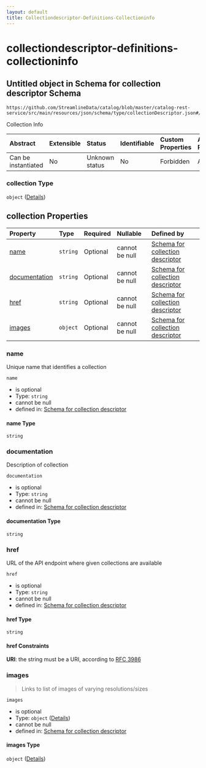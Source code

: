 ```yaml
---
layout: default
title: Collectiondescriptor-Definitions-Collectioninfo
---
```


# collectiondescriptor-definitions-collectioninfo

## Untitled object in Schema for collection descriptor Schema

```text
https://github.com/StreamlineData/catalog/blob/master/catalog-rest-service/src/main/resources/json/schema/type/collectionDescriptor.json#/properties/collection
```

Collection Info

| Abstract | Extensible | Status | Identifiable | Custom Properties | Additional Properties | Access Restrictions | Defined In |
| :--- | :--- | :--- | :--- | :--- | :--- | :--- | :--- |
| Can be instantiated | No | Unknown status | No | Forbidden | Allowed | none | [collectionDescriptor.json\*](collectiondescriptor.md) |

### collection Type

`object` \([Details](collectiondescriptor-definitions-collectioninfo.md)\)

## collection Properties

| Property | Type | Required | Nullable | Defined by |
| :--- | :--- | :--- | :--- | :--- |
| [name](collectiondescriptor-definitions-collectioninfo.md#name) | `string` | Optional | cannot be null | [Schema for collection descriptor](collectiondescriptor-definitions-collectioninfo-properties-name.md) |
| [documentation](collectiondescriptor-definitions-collectioninfo.md#documentation) | `string` | Optional | cannot be null | [Schema for collection descriptor](collectiondescriptor-definitions-collectioninfo-properties-documentation.md) |
| [href](collectiondescriptor-definitions-collectioninfo.md#href) | `string` | Optional | cannot be null | [Schema for collection descriptor](collectiondescriptor-definitions-collectioninfo-properties-href.md) |
| [images](collectiondescriptor-definitions-collectioninfo.md#images) | `object` | Optional | cannot be null | [Schema for collection descriptor](../common/common-definitions-imagelist.md) |

### name

Unique name that identifies a collection

`name`

* is optional
* Type: `string`
* cannot be null
* defined in: [Schema for collection descriptor](collectiondescriptor-definitions-collectioninfo-properties-name.md)

#### name Type

`string`

### documentation

Description of collection

`documentation`

* is optional
* Type: `string`
* cannot be null
* defined in: [Schema for collection descriptor](collectiondescriptor-definitions-collectioninfo-properties-documentation.md)

#### documentation Type

`string`

### href

URL of the API endpoint where given collections are available

`href`

* is optional
* Type: `string`
* cannot be null
* defined in: [Schema for collection descriptor](collectiondescriptor-definitions-collectioninfo-properties-href.md)

#### href Type

`string`

#### href Constraints

**URI**: the string must be a URI, according to [RFC 3986](https://tools.ietf.org/html/rfc3986)

### images

> Links to list of images of varying resolutions/sizes

`images`

* is optional
* Type: `object` \([Details](../common/common-definitions-imagelist.md)\)
* cannot be null
* defined in: [Schema for collection descriptor](../common/common-definitions-imagelist.md)

#### images Type

`object` \([Details](../common/common-definitions-imagelist.md)\)

